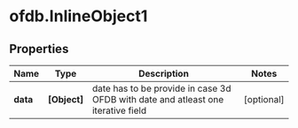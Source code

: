 # ofdb.InlineObject1

## Properties

Name | Type | Description | Notes
------------ | ------------- | ------------- | -------------
**data** | **[Object]** | date has to be provide in case 3d OFDB with date and atleast one iterative field | [optional] 



